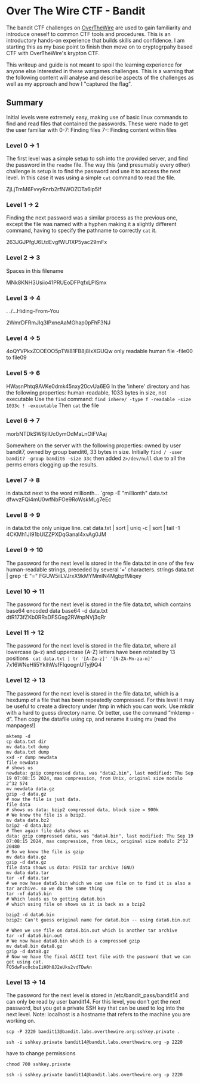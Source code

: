 # Over The Wire CTF - Bandit

The bandit CTF challenges on [OverTheWire](https://overthewire.org/wargames) are used to gain familiarity and introduce oneself to common CTF tools and procedures. This is an introductory hands-on experience that builds skills and confidence. I am starting this as my base point to finish then move on to cryptogrpahy based CTF with OverTheWire's krypton CTF.

This writeup and guide is not meant to spoil the learning experience for anyone else interested in these wargames challenges. This is a warning that the following content will analyse and describe aspects of the challenges as well as my approach and how I "captured the flag".

## Summary

Initial levels were extremely easy, making use of basic linux commands to find and read files that contained the passwords. These were made to get the user familiar with
0-7: Finding files
7-: Finding content within files

### Level 0 -> 1

The first level was a simple setup to ssh into the provided server, and find the password in the `readme` file. The way this (and presumably every other) challenge is setup is to find the password and use it to access the next level. In this case it was using a simple `cat` command to read the file.

ZjLjTmM6FvvyRnrb2rfNWOZOTa6ip5If

### Level 1 -> 2

Finding the next password was a similar process as the previous one, except the file was named with a hyphen making it a slightly different command, having to specify the pathname to correctly `cat` it.

263JGJPfgU6LtdEvgfWU1XP5yac29mFx

### Level 2 -> 3

Spaces in this filename

MNk8KNH3Usiio41PRUEoDFPqfxLPlSmx

### Level 3 -> 4

.
./...Hiding-From-You

2WmrDFRmJIq3IPxneAaMGhap0pFhF3NJ

### Level 4 -> 5

4oQYVPkxZOOEOO5pTW81FB8j8lxXGUQw
only readable human file -file00 to file09

### Level 5 -> 6

HWasnPhtq9AVKe0dmk45nxy20cvUa6EG
In the 'inhere' directory and has the following properties: human-readable, 1033 bytes in size, not executable
Use the `find` command: `find inhere/ -type f -readable -size 1033c ! -executable`
Then `cat` the file

### Level 6 -> 7

morbNTDkSW6jIlUc0ymOdMaLnOlFVAaj

Somewhere on the server with the following properties: owned by user bandit7, owned by group bandit6, 33 bytes in size.
Initially `find / -user bandit7 -group bandit6 -size 33c` then added `2>/dev/null` due to all the perms errors clogging up the results.

### Level 7 -> 8

in data.txt next to the word millionth... `grep -E "millionth" data.txt
dfwvzFQi4mU0wfNbFOe9RoWskMLg7eEc

### Level 8 -> 9

in data.txt the only unique line.
cat data.txt | sort | uniq -c | sort | tail -1
4CKMh1JI91bUIZZPXDqGanal4xvAg0JM

### Level 9 -> 10

The password for the next level is stored in the file data.txt in one of the few human-readable strings, preceded by several ‘=’ characters.
strings data.txt | grep -E "="
FGUW5ilLVJrxX9kMYMmlN4MgbpfMiqey

### Level 10 -> 11

The password for the next level is stored in the file data.txt, which contains base64 encoded data
base64 -d data.txt
dtR173fZKb0RRsDFSGsg2RWnpNVj3qRr

### Level 11 -> 12

The password for the next level is stored in the file data.txt, where all lowercase (a-z) and uppercase (A-Z) letters have been rotated by 13 positions
` cat data.txt | tr '[A-Za-z]' '[N-ZA-Mn-za-m]'`
7x16WNeHIi5YkIhWsfFIqoognUTyj9Q4

### Level 12 -> 13

The password for the next level is stored in the file data.txt, which is a hexdump of a file that has been repeatedly compressed. For this level it may be useful to create a directory under /tmp in which you can work. Use mkdir with a hard to guess directory name. Or better, use the command “mktemp -d”. Then copy the datafile using cp, and rename it using mv (read the manpages!)

```
mktemp -d
cp data.txt dir
mv data.txt dump
mv data.txt dump
xxd -r dump newdata
file newdata
# shows us
newdata: gzip compressed data, was "data2.bin", last modified: Thu Sep 19 07:08:15 2024, max compression, from Unix, original size modulo 2^32 574
mv newdata data.gz
gzip -d data.gz
# now the file is just data.
file data
# shows us data: bzip2 compressed data, block size = 900k
# We know the file is a bzip2.
mv data data.bz2
bzip2 -d data.bz2
# Then again file data shows us
data: gzip compressed data, was "data4.bin", last modified: Thu Sep 19 07:08:15 2024, max compression, from Unix, original size modulo 2^32 20480
# So we know the file is gzip
mv data data.gz
gzip -d data.gz
file data shows us data: POSIX tar archive (GNU)
mv data data.tar
tar -xf data.tar
# we now have data5.bin which we can use file on to find it is also a tar archive. so we do the same thing
tar -xf data5.bin
# Which leads us to getting data6.bin
# which using file on shows us it is back as a bzip2

bzip2 -d data6.bin
bzip2: Can't guess original name for data6.bin -- using data6.bin.out

# When we use file on data6.bin.out which is another tar archive
tar -xf data6.bin.out
# We now have data8.bin which is a compressed gzip
mv data8.bin data8.gz
gzip -d data8.gz
# Now we have the final ASCII text file with the password that we can get using cat.
FO5dwFsc0cbaIiH0h8J2eUks2vdTDwAn
```

### Level 13 -> 14

The password for the next level is stored in /etc/bandit_pass/bandit14 and can only be read by user bandit14. For this level, you don’t get the next password, but you get a private SSH key that can be used to log into the next level. Note: localhost is a hostname that refers to the machine you are working on.

`scp -P 2220 bandit13@bandit.labs.overthewire.org:sshkey.private .`

`ssh -i sshkey.private bandit14@bandit.labs.overthewire.org -p 2220`

have to change permissions

`chmod 700 sshkey.private`

`ssh -i sshkey.private bandit14@bandit.labs.overthewire.org -p 2220`

